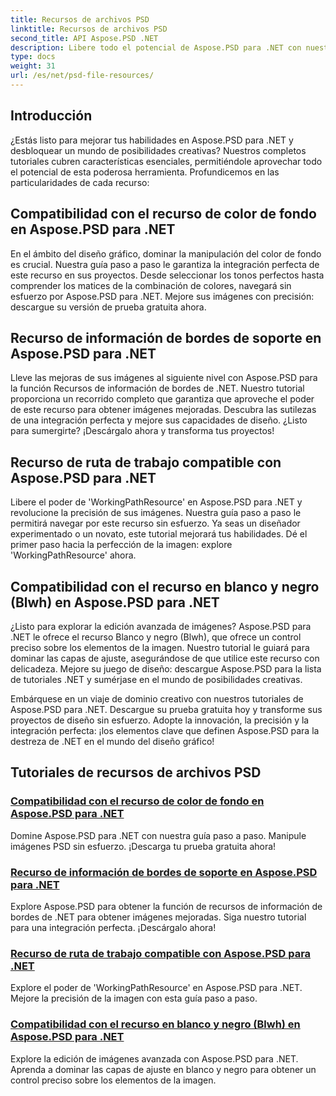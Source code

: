 ```yaml
---
title: Recursos de archivos PSD
linktitle: Recursos de archivos PSD
second_title: API Aspose.PSD .NET
description: Libere todo el potencial de Aspose.PSD para .NET con nuestros tutoriales. Domine perfectamente el color de fondo, la información de los bordes, la ruta de trabajo y los recursos en blanco y negro.
type: docs
weight: 31
url: /es/net/psd-file-resources/
---
```


## Introducción

¿Estás listo para mejorar tus habilidades en Aspose.PSD para .NET y desbloquear un mundo de posibilidades creativas? Nuestros completos tutoriales cubren características esenciales, permitiéndole aprovechar todo el potencial de esta poderosa herramienta. Profundicemos en las particularidades de cada recurso:

## Compatibilidad con el recurso de color de fondo en Aspose.PSD para .NET

En el ámbito del diseño gráfico, dominar la manipulación del color de fondo es crucial. Nuestra guía paso a paso le garantiza la integración perfecta de este recurso en sus proyectos. Desde seleccionar los tonos perfectos hasta comprender los matices de la combinación de colores, navegará sin esfuerzo por Aspose.PSD para .NET. Mejore sus imágenes con precisión: descargue su versión de prueba gratuita ahora.

## Recurso de información de bordes de soporte en Aspose.PSD para .NET

Lleve las mejoras de sus imágenes al siguiente nivel con Aspose.PSD para la función Recursos de información de bordes de .NET. Nuestro tutorial proporciona un recorrido completo que garantiza que aproveche el poder de este recurso para obtener imágenes mejoradas. Descubra las sutilezas de una integración perfecta y mejore sus capacidades de diseño. ¿Listo para sumergirte? ¡Descárgalo ahora y transforma tus proyectos!

## Recurso de ruta de trabajo compatible con Aspose.PSD para .NET

Libere el poder de 'WorkingPathResource' en Aspose.PSD para .NET y revolucione la precisión de sus imágenes. Nuestra guía paso a paso le permitirá navegar por este recurso sin esfuerzo. Ya seas un diseñador experimentado o un novato, este tutorial mejorará tus habilidades. Dé el primer paso hacia la perfección de la imagen: explore 'WorkingPathResource' ahora.

## Compatibilidad con el recurso en blanco y negro (Blwh) en Aspose.PSD para .NET

¿Listo para explorar la edición avanzada de imágenes? Aspose.PSD para .NET le ofrece el recurso Blanco y negro (Blwh), que ofrece un control preciso sobre los elementos de la imagen. Nuestro tutorial le guiará para dominar las capas de ajuste, asegurándose de que utilice este recurso con delicadeza. Mejore su juego de diseño: descargue Aspose.PSD para la lista de tutoriales .NET y sumérjase en el mundo de posibilidades creativas.

Embárquese en un viaje de dominio creativo con nuestros tutoriales de Aspose.PSD para .NET. Descargue su prueba gratuita hoy y transforme sus proyectos de diseño sin esfuerzo. Adopte la innovación, la precisión y la integración perfecta: ¡los elementos clave que definen Aspose.PSD para la destreza de .NET en el mundo del diseño gráfico!

## Tutoriales de recursos de archivos PSD
### [Compatibilidad con el recurso de color de fondo en Aspose.PSD para .NET](./supporting-background-color-resource/)
Domine Aspose.PSD para .NET con nuestra guía paso a paso. Manipule imágenes PSD sin esfuerzo. ¡Descarga tu prueba gratuita ahora!
### [Recurso de información de bordes de soporte en Aspose.PSD para .NET](./supporting-border-information-resource/)
Explore Aspose.PSD para obtener la función de recursos de información de bordes de .NET para obtener imágenes mejoradas. Siga nuestro tutorial para una integración perfecta. ¡Descárgalo ahora!
### [Recurso de ruta de trabajo compatible con Aspose.PSD para .NET](./supporting-working-path-resource/)
Explore el poder de 'WorkingPathResource' en Aspose.PSD para .NET. Mejore la precisión de la imagen con esta guía paso a paso.
### [Compatibilidad con el recurso en blanco y negro (Blwh) en Aspose.PSD para .NET](./supporting-black-and-white-blwh-resource/)
Explore la edición de imágenes avanzada con Aspose.PSD para .NET. Aprenda a dominar las capas de ajuste en blanco y negro para obtener un control preciso sobre los elementos de la imagen.